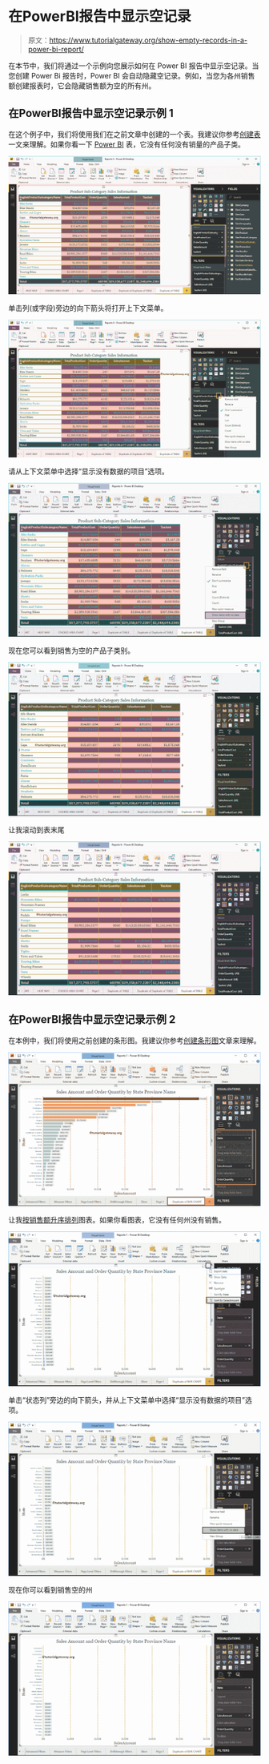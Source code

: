 # 在PowerBI报告中显示空记录

> 原文：<https://www.tutorialgateway.org/show-empty-records-in-a-power-bi-report/>

在本节中，我们将通过一个示例向您展示如何在 Power BI 报告中显示空记录。当您创建 Power Bi 报告时，Power BI 会自动隐藏空记录。例如，当您为各州销售额创建报表时，它会隐藏销售额为空的所有州。

## 在PowerBI报告中显示空记录示例 1

在这个例子中，我们将使用我们在之前文章中创建的一个表。我建议你参考[创建表](https://www.tutorialgateway.org/create-a-table-in-power-bi/)一文来理解。如果你看一下 [Power BI](https://www.tutorialgateway.org/power-bi-tutorial/) 表，它没有任何没有销量的产品子类。

![Show Empty Records in a Power BI Report 1](img/13adaad487239a48a39a3a8700cd9a2b.png)

单击列(或字段)旁边的向下箭头将打开上下文菜单。

![Show Empty Records in a Power BI Report 2](img/7f549c3f5869095b11463b0c15a9a19b.png)

请从上下文菜单中选择“显示没有数据的项目”选项。

![Show Empty Records in a Power BI Report 3](img/38732fb105d138b8091dc65ad01f8cb4.png)

现在您可以看到销售为空的产品子类别。

![Show Empty Records in a Power BI Report 4](img/8ca6b4b78229fddfbfc444517f438704.png)

让我滚动到表末尾

![Show Empty Records in a Power BI Report 5](img/9b1496ed3331d6b4d89e7a2a1f90a266.png)

## 在PowerBI报告中显示空记录示例 2

在本例中，我们将使用之前创建的条形图。我建议你参考[创建条形图](https://www.tutorialgateway.org/power-bi-bar-chart/)文章来理解。

![Show Empty Records in a Power BI Report 6](img/252ecd1078561ddcae4a0c2adbcd18ba.png)

让我[按销售额升序排列](https://www.tutorialgateway.org/how-to-sort-a-chart-in-power-bi/)图表。如果你看图表，它没有任何州没有销售。

![Show Empty Records in a Power BI Report 7](img/12028c1e7b7c3794442a55bf19e1aea4.png)

单击“状态列”旁边的向下箭头，并从上下文菜单中选择“显示没有数据的项目”选项。

![Show Empty Records in a Power BI Report 8](img/6bd4236d855e30ff018196d83f210690.png)

现在你可以看到销售空的州

![Show Empty Records in a Power BI Report 9](img/802530ba163f84ceb197d1876a05b4d8.png)